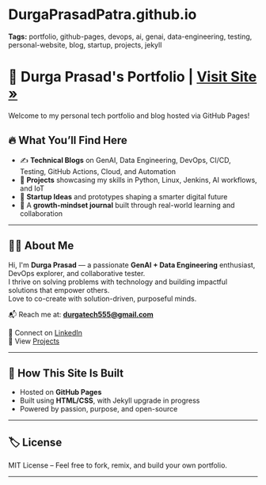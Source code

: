 # DurgaPrasadPatra.github.io

**Tags:** portfolio, github-pages, devops, ai, genai, data-engineering, testing, personal-website, blog, startup, projects, jekyll

# 🚀 Durga Prasad's Portfolio | [Visit Site »](https://DurgaPrasadPatra.github.io)

Welcome to my personal tech portfolio and blog hosted via GitHub Pages!

## 🔥 What You’ll Find Here

- ✍️ **Technical Blogs** on GenAI, Data Engineering, DevOps, CI/CD, Testing, GitHub Actions, Cloud, and Automation  
- 💼 **Projects** showcasing my skills in Python, Linux, Jenkins, AI workflows, and IoT  
- 🌱 **Startup Ideas** and prototypes shaping a smarter digital future  
- 🧠 A **growth-mindset journal** built through real-world learning and collaboration  

---

## 👨‍💻 About Me

Hi, I'm **Durga Prasad** — a passionate **GenAI + Data Engineering** enthusiast, DevOps explorer, and collaborative tester.  
I thrive on solving problems with technology and building impactful solutions that empower others.  
Love to co-create with solution-driven, purposeful minds.

📬 Reach me at: **durgatech555@gmail.com**

🔗 Connect on [LinkedIn](https://linkedin.com/in/durgatech555)  
📂 View [Projects](https://DurgaPrasadPatra.github.io/projects.html)

---

## 🚧 How This Site Is Built

- Hosted on **GitHub Pages**
- Built using **HTML/CSS**, with Jekyll upgrade in progress
- Powered by passion, purpose, and open-source

---

## 🏷️ License

MIT License – Feel free to fork, remix, and build your own portfolio.

---





